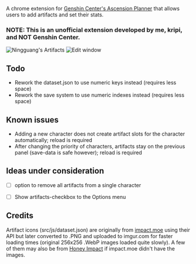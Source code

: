 A chrome extension for [Genshin Center's Ascension Planner](https://genshin-center.com/planner) that allows users to add artifacts and set their stats.

### NOTE: This is an unofficial extension developed by me, kripi, and **NOT** Genshin Center.



![Ningguang's Artifacts](https://i.imgur.com/aZwUY54.png "Ningguang's Artifacts")
![Edit window](https://i.imgur.com/f2Kxnq7.png)

## Todo
- Rework the dataset.json to use numeric keys instead (requires less space)
- Rework the save system to use numeric indexes instead (requires less space)

## Known issues
- Adding a new character does not create artifact slots for the character automatically; reload is required
- After changing the priority of characters, artifacts stay on the previous panel (save-data is safe however); reload is required

## Ideas under consideration
- [ ] option to remove all artifacts from a single character
- [ ] Show artifacts-checkbox to the Options menu


## Credits
Artifact icons (src/js/dataset.json) are originally from [impact.moe](https://impact.moe/) using their API but later converted to .PNG and uploaded to imgur.com for faster loading times (original 256x256 .WebP images loaded quite slowly).
A few of them may also be from [Honey Impact](https://genshin.honeyhunterworld.com/) if impact.moe didn't have the images.
